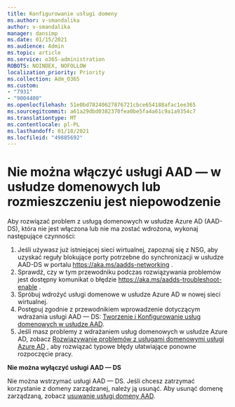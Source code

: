 ```yaml
---
title: Konfigurowanie usługi domeny
ms.author: v-smandalika
author: v-smandalika
manager: dansimp
ms.date: 01/15/2021
ms.audience: Admin
ms.topic: article
ms.service: o365-administration
ROBOTS: NOINDEX, NOFOLLOW
localization_priority: Priority
ms.collection: Adm_O365
ms.custom:
- "7931"
- "9004400"
ms.openlocfilehash: 51e0bd78240627876721cbce654188afac1ee365
ms.sourcegitcommit: a61a29dbd0382370fea0be5fa4a61c9a1a9354c7
ms.translationtype: MT
ms.contentlocale: pl-PL
ms.lasthandoff: 01/18/2021
ms.locfileid: "49885692"
---
```

# <a name="unable-to-enable-aad-ds-or-deployment-is-failing"></a>Nie można włączyć usługi AAD — w usłudze domenowych lub rozmieszczeniu jest niepowodzenie

Aby rozwiązać problem z usługą domenowych w usłudze Azure AD (AAD-DS), która nie jest włączona lub nie ma zostać wdrożona, wykonaj następujące czynności:

1. Jeśli używasz już istniejącej sieci wirtualnej, zapoznaj się z NSG, aby uzyskać reguły blokujące porty potrzebne do synchronizacji w usłudze AAD-DS w portalu https://aka.ms/aadds-networking .
2. Sprawdź, czy w tym przewodniku podczas rozwiązywania problemów jest dostępny komunikat o błędzie  https://aka.ms/aadds-troubleshoot-enable .
3. Spróbuj wdrożyć usługi domenowe w usłudze Azure AD w nowej sieci wirtualnej.
4. Postępuj zgodnie z przewodnikiem wprowadzenie dotyczącym wdrażania usługi AAD — DS: [Tworzenie i Konfigurowanie usług domenowych w usłudze AAD](https://docs.microsoft.com/azure/active-directory-domain-services/tutorial-create-instance).
5. Jeśli masz problemy z wdrażaniem usług domenowych w usłudze Azure AD, zobacz [Rozwiązywanie problemów z usługami domenowymi usługi Azure AD](https://docs.microsoft.com/azure/active-directory-domain-services/troubleshoot) , aby rozwiązać typowe błędy ułatwiające ponowne rozpoczęcie pracy. 

**Nie można wyłączyć usługi AAD — DS**

Nie można wstrzymać usługi AAD — DS. Jeśli chcesz zatrzymać korzystanie z domeny zarządzanej, należy ją usunąć.
Aby usunąć domenę zarządzaną, zobacz [usuwanie usługi domeny AAD](https://docs.microsoft.com/azure/active-directory-domain-services/delete-aadds).



